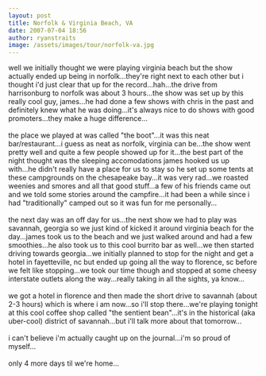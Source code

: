 ```yaml
---
layout: post
title: Norfolk & Virginia Beach, VA
date: 2007-07-04 18:56
author: ryanstraits
image: /assets/images/tour/norfolk-va.jpg
---
```

well we initially thought we were playing virginia beach but the show actually ended up being in norfolk...they're right next to each other but i thought i'd just clear that up for the record...hah...the drive from  harrisonburg to norfolk was about 3 hours...the show was set up by this really cool guy, james...he had done a few shows with chris in the past and definitely knew what he was doing...it's always nice to do shows with good promoters...they make a huge difference...<br /><br />the place we played at was called "the boot"...it was this neat bar/restaurant...i guess as neat as norfolk, virginia can be...the show went pretty well and quite a few people showed up for it...the best part of the night thought was the sleeping accomodations james hooked us up with...he didn't really have a place for us to stay so he set up some tents at these campgrounds on the chesapeake bay...it was very rad...we roasted weenies and smores and all that good stuff...a few of his friends came out and we told some stories around the campfire...it had been a while since i had "traditionally" camped out so it was fun for me personally...<br /><br />the next day was an off day for us...the next show we had to play was savannah, georgia so we just kind of kicked it around virginia beach for the day...james took us to the beach and we just walked around and had a few smoothies...he also took us to this cool burrito bar as well...we then started driving towards georgia...we initially planned to stop for the night and get a hotel in fayetteville, nc but ended up going all the way to florence, sc before we felt like stopping...we took our time though and stopped at some cheesy interstate outlets along the way...really taking in all the sights, ya know...<br /><br />we got a hotel in florence and then made the short drive to savannah (about 2-3 hours) which is where i am now...so i'll stop there...we're playing tonight at this cool coffee shop called "the sentient bean"...it's in the historical (aka uber-cool) district of savannah...but i'll talk more about that tomorrow...<br /><br />i can't believe i'm actually caught up on the journal...i'm so proud of myself...<br /><br />only 4 more days til we're home...
